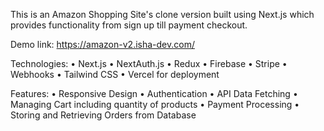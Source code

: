 This is an Amazon Shopping Site's clone version built using Next.js which provides functionality from sign up till payment checkout.

Demo link: https://amazon-v2.isha-dev.com/

Technologies:
• Next.js
• NextAuth.js
• Redux
• Firebase
• Stripe
• Webhooks
• Tailwind CSS
• Vercel for deployment

Features:
• Responsive Design
• Authentication
• API Data Fetching
• Managing Cart including quantity of products
• Payment Processing
• Storing and Retrieving Orders from Database
